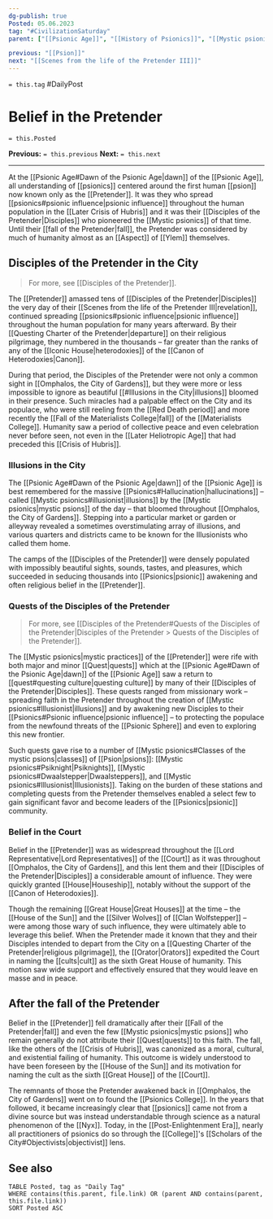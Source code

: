 ```yaml
---
dg-publish: true
Posted: 05.06.2023
tag: "#CivilizationSaturday"
parent: ["[[Psionic Age]]", "[[History of Psionics]]", "[[Mystic psionics]]", "[[Disciples of the Pretender]]"]

previous: "[[Psion]]"
next: "[[Scenes from the life of the Pretender III]]"
---
```

`= this.tag` #DailyPost 
# Belief in the Pretender
`= this.Posted`

**Previous:** `= this.previous`
**Next:** `= this.next`

---

At the [[Psionic Age#Dawn of the Psionic Age|dawn]] of the [[Psionic Age]], all understanding of [[psionics]] centered around the first human [[psion]] now known only as the [[Pretender]]. It was they who spread [[psionics#psionic influence|psionic influence]] throughout the human population in the [[Later Crisis of Hubris]] and it was their [[Disciples of the Pretender|Disciples]] who pioneered the [[Mystic psionics]] of that time. Until their [[fall of the Pretender|fall]], the Pretender was considered by much of humanity almost as an [[Aspect]] of [[Ylem]] themselves.

## Disciples of the Pretender in the City

> For more, see [[Disciples of the Pretender]].

The [[Pretender]] amassed tens of [[Disciples of the Pretender|Disciples]] the very day of their [[Scenes from the life of the Pretender III|revelation]], continued spreading [[psionics#psionic influence|psionic influence]] throughout the human population for many years afterward. By their [[Questing Charter of the Pretender|departure]] on their religious pilgrimage, they numbered in the thousands – far greater than the ranks of any of the [[Iconic House|heterodoxies]] of the [[Canon of Heterodoxies|Canon]].

During that period, the Disciples of the Pretender were not only a common sight in [[Omphalos, the City of Gardens]], but they were more or less impossible to ignore as beautiful [[#Illusions in the City|illusions]] bloomed in their presence. Such miracles had a palpable effect on the City and its populace, who were still reeling from the [[Red Death period]] and more recently the [[Fall of the Materialists College|fall]] of the [[Materialists College]]. Humanity saw a period of collective peace and even celebration never before seen, not even in the [[Later Heliotropic Age]] that had preceded this [[Crisis of Hubris]].

### Illusions in the City

The [[Psionic Age#Dawn of the Psionic Age|dawn]] of the [[Psionic Age]] is best remembered for the massive [[Psionics#Hallucination|hallucinations]] – called [[Mystic psionics#illusionist|illusions]] by the [[Mystic psionics|mystic psions]] of the day – that bloomed throughout [[Omphalos, the City of Gardens]]. Stepping into a particular market or garden or alleyway revealed a sometimes overstimulating array of illusions, and various quarters and districts came to be known for the Illusionists who called them home.

The camps of the [[Disciples of the Pretender]] were densely populated with impossibly beautiful sights, sounds, tastes, and pleasures, which succeeded in seducing thousands into [[Psionics|psionic]] awakening and often religious belief in the [[Pretender]].

### Quests of the Disciples of the Pretender

> For more, see [[Disciples of the Pretender#Quests of the Disciples of the Pretender|Disciples of the Pretender > Quests of the Disciples of the Pretender]].

The [[Mystic psionics|mystic practices]] of the [[Pretender]] were rife with both major and minor [[Quest|quests]] which at the [[Psionic Age#Dawn of the Psionic Age|dawn]] of the [[Psionic Age]] saw a return to [[quest#questing culture|questing culture]] by many of their [[Disciples of the Pretender|Disciples]]. These quests ranged from missionary work – spreading faith in the Pretender throughout the creation of [[Mystic psionics#Illusionist|illusions]] and by awakening new Disciples to their [[Psionics#Psionic influence|psionic influence]] – to protecting the populace from the newfound threats of the [[Psionic Sphere]] and even to exploring this new frontier.

Such quests gave rise to a number of [[Mystic psionics#Classes of the mystic psions|classes]] of [[Psion|psions]]: [[Mystic psionics#Psiknight|Psiknights]], [[Mystic psionics#Dwaalstepper|Dwaalsteppers]], and [[Mystic psionics#Illusionist|Illusionists]]. Taking on the burden of these stations and completing quests from the Pretender themselves enabled a select few to gain significant favor and become leaders of the [[Psionics|psionic]] community.

### Belief in the Court

Belief in the [[Pretender]] was as widespread throughout the [[Lord Representative|Lord Representatives]] of the [[Court]] as it was throughout [[Omphalos, the City of Gardens]], and this lent them and their [[Disciples of the Pretender|Disciples]] a considerable amount of influence. They were quickly granted [[House|Houseship]], notably without the support of the [[Canon of Heterodoxies]].

Though the remaining [[Great House|Great Houses]] at the time – the [[House of the Sun]] and the [[Silver Wolves]] of [[Clan Wolfstepper]] – were among those wary of such influence, they were ultimately able to leverage this belief. When the Pretender made it known that they and their Disciples intended to depart from the City on a [[Questing Charter of the Pretender|religious pilgrimage]], the [[Orator|Orators]] expedited the Court in naming the [[cults|cult]] as the sixth Great House of humanity. This motion saw wide support and effectively ensured that they would leave en masse and in peace.

## After the fall of the Pretender

Belief in the [[Pretender]] fell dramatically after their [[Fall of the Pretender|fall]] and even the few [[Mystic psionics|mystic psions]] who remain generally do not attribute their [[Quest|quests]] to this faith. The fall, like the others of the [[Crisis of Hubris]], was canonized as a moral, cultural, and existential failing of humanity. This outcome is widely understood to have been foreseen by the [[House of the Sun]] and its motivation for naming the cult as the sixth [[Great House]] of the [[Court]].

The remnants of those the Pretender awakened back in [[Omphalos, the City of Gardens]] went on to found the [[Psionics College]]. In the years that followed, it became increasingly clear that [[psionics]] came not from a divine source but was instead understandable through science as a natural phenomenon of the [[Nyx]]. Today, in the [[Post-Enlightenment Era]], nearly all practitioners of psionics do so through the [[College]]'s [[Scholars of the City#Objectivists|objectivist]] lens.

## See also

```dataview
TABLE Posted, tag as "Daily Tag"
WHERE contains(this.parent, file.link) OR (parent AND contains(parent, this.file.link))
SORT Posted ASC
```